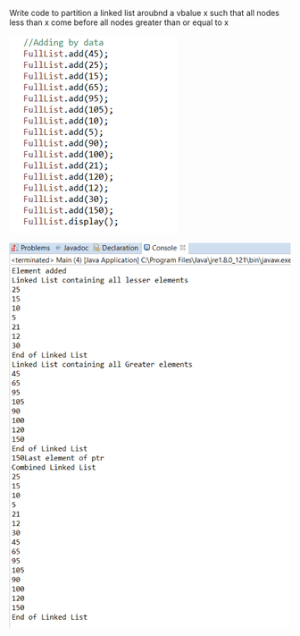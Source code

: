 Write code to partition a linked list aroubnd a vbalue x such that all nodes less than x come
before all nodes greater than  or equal to x 

![alt text](https://github.com/svishrut93/CTCI/blob/master/Partition%20Linked%20List%20around%20value/Problem%202.4%20order%20of%20elements%20into%20list.PNG)


![alt text](https://github.com/svishrut93/CTCI/blob/master/Partition%20Linked%20List%20around%20value/Problem%202.4%20Output.PNG)

